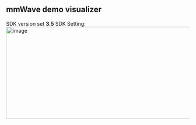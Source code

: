 ## mmWave demo visualizer
SDK version set **3.5**
SDK Setting: 
<img width="531" height="252" alt="image" src="https://github.com/user-attachments/assets/cd41ef93-3525-46a5-85a1-a3b804f6c412" />
